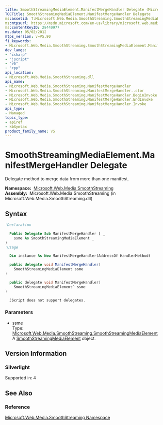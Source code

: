 ```yaml
---
title: SmoothStreamingMediaElement.ManifestMergeHandler Delegate (Microsoft.Web.Media.SmoothStreaming)
TOCTitle: SmoothStreamingMediaElement.ManifestMergeHandler Delegate
ms:assetid: T:Microsoft.Web.Media.SmoothStreaming.SmoothStreamingMediaElement.ManifestMergeHandler
ms:mtpsurl: https://msdn.microsoft.com/en-us/library/microsoft.web.media.smoothstreaming.smoothstreamingmediaelement.manifestmergehandler(v=VS.90)
ms:contentKeyID: 28440977
ms.date: 05/02/2012
mtps_version: v=VS.90
f1_keywords:
- Microsoft.Web.Media.SmoothStreaming.SmoothStreamingMediaElement.ManifestMergeHandler
dev_langs:
- "csharp"
- "jscript"
- "vb"
- "cpp"
api_location:
- Microsoft.Web.Media.SmoothStreaming.dll
api_name:
- Microsoft.Web.Media.SmoothStreaming.ManifestMergeHandler
- Microsoft.Web.Media.SmoothStreaming.ManifestMergeHandler..ctor
- Microsoft.Web.Media.SmoothStreaming.ManifestMergeHandler.BeginInvoke
- Microsoft.Web.Media.SmoothStreaming.ManifestMergeHandler.EndInvoke
- Microsoft.Web.Media.SmoothStreaming.ManifestMergeHandler.Invoke
api_type:
- Managed
topic_type:
- apiref
- kbSyntax
product_family_name: VS
---
```


# SmoothStreamingMediaElement.ManifestMergeHandler Delegate

Delegate method to merge data from more than one manifest.

**Namespace:**  [Microsoft.Web.Media.SmoothStreaming](microsoft-web-media-smoothstreaming-namespace_1.md)  
**Assembly:**  Microsoft.Web.Media.SmoothStreaming (in Microsoft.Web.Media.SmoothStreaming.dll)

## Syntax

```vb
'Declaration

  Public Delegate Sub ManifestMergeHandler ( _
    ssme As SmoothStreamingMediaElement _
)
'Usage

  Dim instance As New ManifestMergeHandler(AddressOf HandlerMethod)
```

```csharp
  public delegate void ManifestMergeHandler(
    SmoothStreamingMediaElement ssme
)
```

```cpp
  public delegate void ManifestMergeHandler(
    SmoothStreamingMediaElement^ ssme
)
```

```jscript
  JScript does not support delegates.
```

### Parameters

  - ssme  
    Type: [Microsoft.Web.Media.SmoothStreaming.SmoothStreamingMediaElement](smoothstreamingmediaelement-class-microsoft-web-media-smoothstreaming_1.md)  
    A [SmoothStreamingMediaElement](smoothstreamingmediaelement-class-microsoft-web-media-smoothstreaming_1.md) object.  

## Version Information

### Silverlight

Supported in: 4  

## See Also

### Reference

[Microsoft.Web.Media.SmoothStreaming Namespace](microsoft-web-media-smoothstreaming-namespace_1.md)

